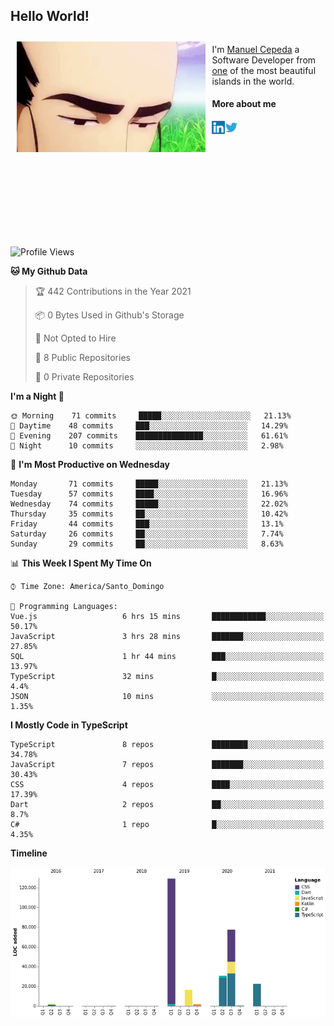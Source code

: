 <h2> Hello World!</h2>

<div style="display:inline-block">
  <img alt="Ah, I see you're a man of culture as well" align="left" width="60%" style="margin: 10px" src="https://raw.githubusercontent.com/mecm1993/mecm1993/master/assets/background.gif">

  I'm [Manuel Cepeda](https://manuelcepeda.dev) a Software Developer from [one](https://en.wikipedia.org/wiki/Dominican_Republic) of the most beautiful islands in the world.

  #### More about me

  <a href="https://www.linkedin.com/in/manuel-cepeda-0336a999/">
    <img align="left" alt="Manuel Cepeda | LinkedIn" width="21px" src="https://raw.githubusercontent.com/mecm1993/mecm1993/master/assets/linkedin.svg" />
  </a>
  <a href="https://twitter.com/mecm1993">
    <img align="left" alt="Manuel Cepeda | Twitter" width="21px" src="https://raw.githubusercontent.com/mecm1993/mecm1993/master/assets/twitter.svg" />
  </a>
  <br />
  <br />
  <br />
  <br />
  <br />
  <br />
  <br />
  <br />
  <br />
  <br />
  <br />
</div>

<!--START_SECTION:waka-->
![Profile Views](http://img.shields.io/badge/Profile%20Views-0-blue)

**🐱 My Github Data** 

> 🏆 442 Contributions in the Year 2021
 > 
> 📦 0 Bytes Used in Github's Storage 
 > 
> 🚫 Not Opted to Hire
 > 
> 📜 8 Public Repositories 
 > 
> 🔑 0 Private Repositories  
 > 
**I'm a Night 🦉** 

```text
🌞 Morning    71 commits     █████░░░░░░░░░░░░░░░░░░░░   21.13% 
🌆 Daytime    48 commits     ███░░░░░░░░░░░░░░░░░░░░░░   14.29% 
🌃 Evening    207 commits    ███████████████░░░░░░░░░░   61.61% 
🌙 Night      10 commits     ░░░░░░░░░░░░░░░░░░░░░░░░░   2.98%

```
📅 **I'm Most Productive on Wednesday** 

```text
Monday       71 commits     █████░░░░░░░░░░░░░░░░░░░░   21.13% 
Tuesday      57 commits     ████░░░░░░░░░░░░░░░░░░░░░   16.96% 
Wednesday    74 commits     █████░░░░░░░░░░░░░░░░░░░░   22.02% 
Thursday     35 commits     ██░░░░░░░░░░░░░░░░░░░░░░░   10.42% 
Friday       44 commits     ███░░░░░░░░░░░░░░░░░░░░░░   13.1% 
Saturday     26 commits     ██░░░░░░░░░░░░░░░░░░░░░░░   7.74% 
Sunday       29 commits     ██░░░░░░░░░░░░░░░░░░░░░░░   8.63%

```


📊 **This Week I Spent My Time On** 

```text
⌚︎ Time Zone: America/Santo_Domingo

💬 Programming Languages: 
Vue.js                   6 hrs 15 mins       ████████████░░░░░░░░░░░░░   50.17% 
JavaScript               3 hrs 28 mins       ███████░░░░░░░░░░░░░░░░░░   27.85% 
SQL                      1 hr 44 mins        ███░░░░░░░░░░░░░░░░░░░░░░   13.97% 
TypeScript               32 mins             █░░░░░░░░░░░░░░░░░░░░░░░░   4.4% 
JSON                     10 mins             ░░░░░░░░░░░░░░░░░░░░░░░░░   1.35%

```

**I Mostly Code in TypeScript** 

```text
TypeScript               8 repos             ████████░░░░░░░░░░░░░░░░░   34.78% 
JavaScript               7 repos             ███████░░░░░░░░░░░░░░░░░░   30.43% 
CSS                      4 repos             ████░░░░░░░░░░░░░░░░░░░░░   17.39% 
Dart                     2 repos             ██░░░░░░░░░░░░░░░░░░░░░░░   8.7% 
C#                       1 repo              █░░░░░░░░░░░░░░░░░░░░░░░░   4.35%

```


**Timeline**

![Chart not found](https://raw.githubusercontent.com/mecm1993/mecm1993/master/charts/bar_graph.png) 


<!--END_SECTION:waka-->